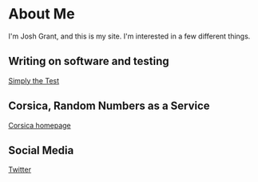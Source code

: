 # About Me

I'm Josh Grant, and this is my site. I'm interested in a few different things.

## Writing on software and testing

[Simply the Test](joshgrant.online/blog)

## Corsica, Random Numbers as a Service

[Corsica homepage]()

## Social Media

[Twitter](https://twitter.com/joshin4colours)


